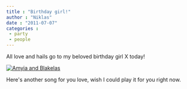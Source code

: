 ```yaml
---
title : "Birthday girl!"
author : "Niklas"
date : "2011-07-07"
categories : 
 - party
 - people
---
```


All love and hails go to my beloved birthday girl X today!

[![Amyia and Blakelas](http://farm4.static.flickr.com/3339/3521752256_88a3ae362f.jpg)](http://www.flickr.com/photos/pivic/3521752256)

Here's another song for you love, wish I could play it for you right now.
